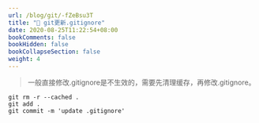 ```yaml
---
url: /blog/git/-fZeBsu3T
title: "📝 git更新.gitignore"
date: 2020-08-25T11:22:54+08:00
bookComments: false
bookHidden: false
bookCollapseSection: false
weight: 4
---
```


> 一般直接修改.gitignore是不生效的，需要先清理缓存，再修改.gitignore。

```
git rm -r --cached .
git add .
git commit -m 'update .gitignore'

```